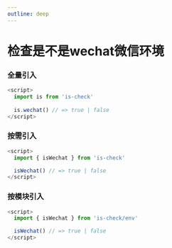 ```yaml
---
outline: deep
---
```


# 检查是不是wechat微信环境

### 全量引入
```javascript
<script>
  import is from 'is-check'
  
  is.wechat() // => true | false
</script>
````
### 按需引入
```javascript
<script>
  import { isWechat } from 'is-check'

  isWechat() // => true | false
</script>
````
### 按模块引入
```javascript
<script>
  import { isWechat } from 'is-check/env'

  isWechat() // => true | false
</script>
````
